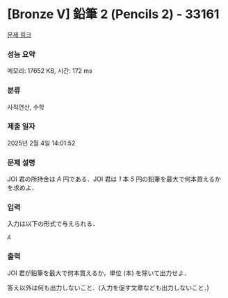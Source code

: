 # [Bronze V] 鉛筆 2 (Pencils 2) - 33161 

[문제 링크](https://www.acmicpc.net/problem/33161) 

### 성능 요약

메모리: 17652 KB, 시간: 172 ms

### 분류

사칙연산, 수학

### 제출 일자

2025년 2월 4일 14:01:52

### 문제 설명

<p>JOI 君の所持金は <var>A</var> 円である．JOI 君は <var>1</var> 本 <var>5</var> 円の鉛筆を最大で何本買えるかを求めよ．</p>

### 입력 

 <p>入力は以下の形式で与えられる．</p>

<pre><var>A</var></pre>

### 출력 

 <p>JOI 君が鉛筆を最大で何本買えるか，単位 (本) を除いて出力せよ．</p>

<p>答え以外は何も出力しないこと．(入力を促す文章なども出力しないこと．)</p>


